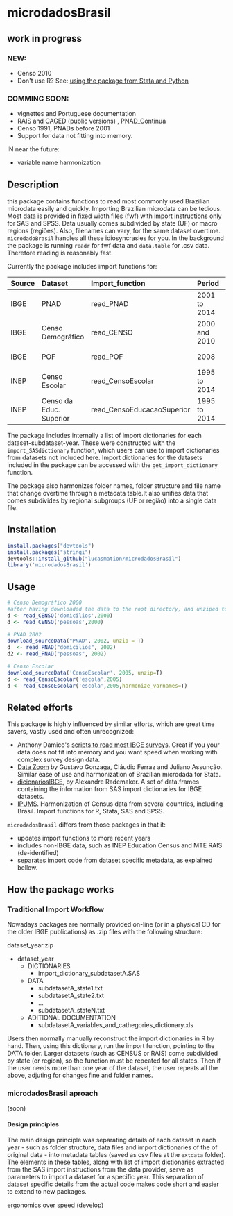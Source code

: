 <!-- README.md is generated from README.Rmd. Please edit that file -->
microdadosBrasil
================

work in progress
----------------

### NEW:

-   Censo 2010
-   Don't use R? See: [using the package from Stata and Python](https://github.com/lucasmation/microdadosBrasil/blob/master/vignettes/Running_from_other_software.Rmd)

### COMMING SOON:

-   vignettes and Portuguese documentation
-   RAIS and CAGED (public versions) , PNAD\_Continua
-   Censo 1991, PNADs before 2001
-   Support for data not fitting into memory.

IN near the future:

-   variable name harmonization

Description
-----------

this package contains functions to read most commonly used Brazilian microdata easily and quickly. Importing Brazilian microdata can be tedious. Most data is provided in fixed width files (fwf) with import instructions only for SAS and SPSS. Data usually comes subdivided by state (UF) or macro regions (regiões). Also, filenames can vary, for the same dataset overtime. `microdadoBrasil` handles all these idiosyncrasies for you. In the background the package is running `readr` for fwf data and `data.table` for .csv data. Therefore reading is reasonably fast.

Currently the package includes import functions for:

| Source | Dataset                 | Import\_function            | Period       | Subdataset                |
|:-------|:------------------------|:----------------------------|:-------------|:--------------------------|
| IBGE   | PNAD                    | read\_PNAD                  | 2001 to 2014 | domicilios, pessoas       |
| IBGE   | Censo Demográfico       | read\_CENSO                 | 2000 and 2010| domicilios, pessoas       |
| IBGE   | POF                     | read\_POF                   | 2008         | several, see details      |
| INEP   | Censo Escolar           | read\_CensoEscolar          | 1995 to 2014 | escolas, ..., see detials |
| INEP   | Censo da Educ. Superior | read\_CensoEducacaoSuperior | 1995 to 2014 | see details               |

The package includes internally a list of import dictionaries for each dataset-subdataset-year. These were constructed with the `import_SASdictionary` function, which users can use to import dictionaries from datasets not included here. Import dictionaries for the datasets included in the package can be accessed with the `get_import_dictionary` function.

The package also harmonizes folder names, folder structure and file name that change overtime through a metadata table.It also unifies data that comes subdivides by regional subgroups (UF or região) into a single data file.

Installation
------------

``` r
install.packages("devtools")
install.packages("stringi") 
devtools::install_github("lucasmation/microdadosBrasil")
library('microdadosBrasil')
```

Usage
-----

``` r
# Censo Demográfico 2000
#after having downloaded the data to the root directory, and unziped to root run
d <- read_CENSO('domicilios',2000)
d <- read_CENSO('pessoas',2000)

# PNAD 2002
download_sourceData("PNAD", 2002, unzip = T)
d  <- read_PNAD("domicilios", 2002)
d2 <- read_PNAD("pessoas", 2002)

# Censo Escolar
download_sourceData('CensoEscolar', 2005, unzip=T)
d <- read_CensoEscolar('escola',2005)
d <- read_CensoEscolar('escola',2005,harmonize_varnames=T)
```

Related efforts
---------------

This package is highly influenced by similar efforts, which are great time savers, vastly used and often unrecognized:

-   Anthony Damico's [scripts to read most IBGE surveys](http://www.asdfree.com/). Great if you your data does not fit into memory and you want speed when working with complex survey design data.
-   [Data Zoom](http://www.econ.puc-rio.br/datazoom/) by Gustavo Gonzaga, Cláudio Ferraz and Juliano Assunção. Similar ease of use and harmonization of Brazilian microdada for Stata.
-   [dicionariosIBGE](https://cran.r-project.org/web/packages/dicionariosIBGE/index.html), by Alexandre Rademaker. A set of data.frames containing the information from SAS import dictionaries for IBGE datasets.
-   [IPUMS](https://international.ipums.org/international/). Harmonization of Census data from several countries, including Brasil. Import functions for R, Stata, SAS and SPSS.

`microdadosBrasil` differs from those packages in that it:

-   updates import functions to more recent years
-   includes non-IBGE data, such as INEP Education Census and MTE RAIS (de-identified)
-   separates import code from dataset specific metadata, as explained bellow.

How the package works
---------------------

### Traditional Import Workflow

Nowadays packages are normally provided on-line (or in a physical CD for the older IBGE publications) as .zip files with the following structure:

dataset\_year.zip

-   dataset\_year
    -   DICTIONARIES
        -   import\_dictionary\_subdatasetA.SAS
    -   DATA
        -   subdatasetA\_state1.txt
        -   subdatasetA\_state2.txt
        -   ...
        -   subdatasetA\_stateN.txt
    -   ADITIONAL DOCUMENTATION
        -   subdatasetA\_variables\_and\_cathegories\_dictionary.xls

Users then normally manually reconstruct the import dictionaries in R by hand. Then, using this dictionary, run the import function, pointing to the DATA folder. Larger datasets (such as CENSUS or RAIS) come subdivided by state (or region), so the function must be repeated for all states. Then if the user needs more than one year of the dataset, the user repeats all the above, adjuting for changes fine and folder names.

### microdadosBrasil aproach

(soon)

#### Design principles

The main design principle was separating details of each dataset in each year - such as folder structure, data files and import dictionaries of the of original data - into metadata tables (saved as csv files at the `extdata` folder). The elements in these tables, along with list of import dictionaries extracted from the SAS import instructions from the data provider, serve as parameters to import a dataset for a specific year. This separation of dataset specific details from the actual code makes code short and easier to extend to new packages.

ergonomics over speed (develop)
